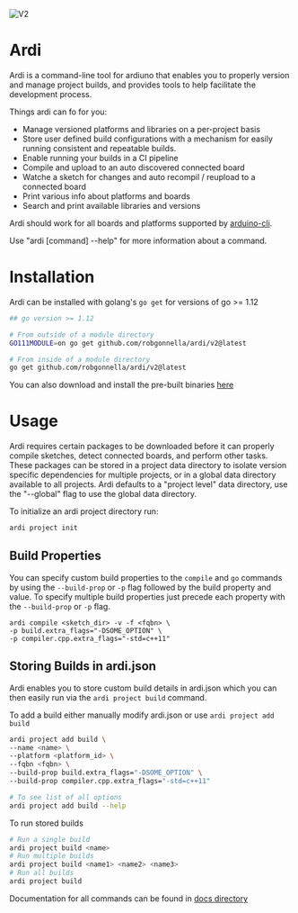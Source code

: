 ![V2](https://github.com/robgonnella/ardi/workflows/V2/badge.svg)

# Ardi

Ardi is a command-line tool for ardiuno that enables you to properly version and
manage project builds, and provides tools to help facilitate the development
process.

Things ardi can fo for you:

- Manage versioned platforms and libraries on a per-project basis
- Store user defined build configurations with a mechanism for easily running
  consistent and repeatable builds.
- Enable running your builds in a CI pipeline
- Compile and upload to an auto discovered connected board
- Watche a sketch for changes and auto recompil / reupload to a connected board
- Print various info about platforms and boards
- Search and print available libraries and versions

Ardi should work for all boards and platforms supported by [arduino-cli].

Use "ardi [command] --help" for more information about a command.

# Installation

Ardi can be installed with golang's `go get` for versions of go >= 1.12

```bash
## go version >= 1.12

# From outside of a module directory
GO111MODULE=on go get github.com/robgonnella/ardi/v2@latest

# From inside of a module directory
go get github.com/robgonnella/ardi/v2@latest
```

You can also download and install the pre-built binaries
[here](https://github.com/robgonnella/ardi/releases)

# Usage

Ardi requires certain packages to be downloaded before it can properly compile
sketches, detect connected boards, and perform other tasks. These packages can
be stored in a project data directory to isolate version specific dependencies
for multiple projects, or in a global data directory available to all projects.
Ardi defaults to a "project level" data directory, use the "--global" flag
to use the global data directory.

To initialize an ardi project directory run:

```bash
ardi project init
```

## Build Properties

You can specify custom build properties to the `compile` and `go` commands by
using the `--build-prop` or `-p` flag followed by the build property and value.
To specify multiple build properties just precede each property with the
`--build-prop` or `-p` flag.

    ardi compile <sketch_dir> -v -f <fqbn> \
    -p build.extra_flags="-DSOME_OPTION" \
    -p compiler.cpp.extra_flags="-std=c++11"

## Storing Builds in ardi.json

Ardi enables you to store custom build details in ardi.json which you can
then easily run via the `ardi project build` command.

To add a build either manually modify ardi.json or use `ardi project add build`

```bash
ardi project add build \
--name <name> \
--platform <platform_id> \
--fqbn <fqbn> \
--build-prop build.extra_flags="-DSOME_OPTION" \
--build-prop compiler.cpp.extra_flags="-std=c++11"

# To see list of all options
ardi project add build --help
```

To run stored builds

```bash
# Run a single build
ardi project build <name>
# Run multiple builds
ardi project build <name1> <name2> <name3>
# Run all builds
ardi project build
```

Documentation for all commands can be found in [docs directory][docs]


[arduino-cli]: https://github.com/arduino/arduino-cli
[docs]: ./docs/ardi.md
